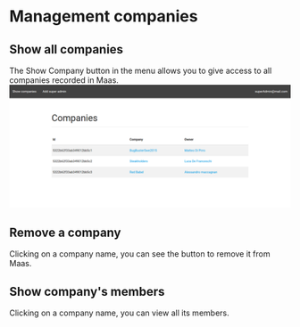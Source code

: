 # Management companies
## Show all companies
The Show Company button in the menu allows you to give access to all companies recorded in Maas.
![](../img/showCompanies.png)

## Remove a company
Clicking on a company name, you can see the button to remove it from Maas.

## Show company's members
Clicking on a company name, you can view all its members.


